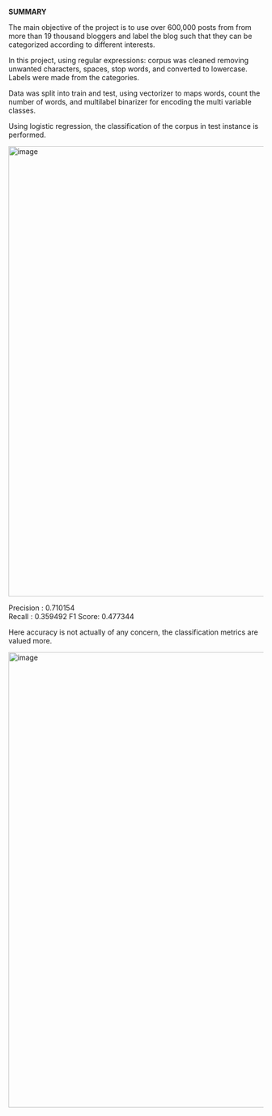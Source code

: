 **SUMMARY**

The main objective of the project is to use over 600,000 posts from from more than 19 thousand bloggers and label the blog such that they can be categorized according to different interests.

In this project, using regular expressions: corpus was cleaned removing unwanted characters, spaces, stop words, and converted to lowercase. Labels were made from the categories.

Data was split into train and test, using vectorizer to maps words, count the number of words, and multilabel binarizer for encoding the multi variable classes.

Using logistic regression, the classification of the corpus in test instance is performed.

<img width="889" alt="image" src="https://user-images.githubusercontent.com/88423149/181878266-6820b3a2-4093-4d53-b132-ed86caee411e.png">

Precision : 0.710154	
Recall : 0.359492
F1 Score: 0.477344

Here accuracy is not actually of any concern, the classification metrics are valued more.

<img width="899" alt="image" src="https://user-images.githubusercontent.com/88423149/181878364-28c7c607-f0e2-4e7a-9705-407515767dbf.png">
